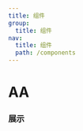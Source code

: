 ```yaml
---
title: 组件
group:
  title: 组件
nav:
  title: 组件
  path: /components
---
```


# AA

### 展示

<code src="./demos/demo.tsx" />
<API/>
